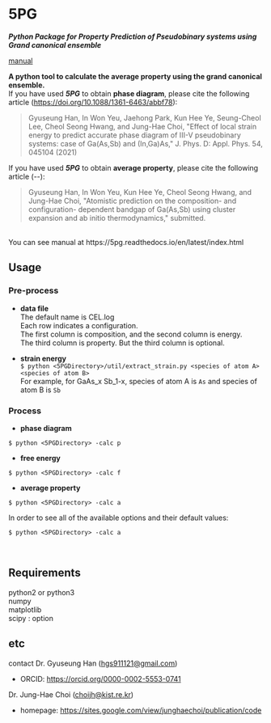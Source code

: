 5PG
=====

***Python Package for Property Prediction of Pseudobinary systems using Grand canonical ensemble***

[manual](https://5pg.readthedocs.io/en/latest/index.html)

**A python tool to calculate the average property using the grand canonical ensemble.** <br>
If you have used ***5PG*** to obtain **phase diagram**, please cite the following article (https://doi.org/10.1088/1361-6463/abbf78): <br>
> Gyuseung Han, In Won Yeu, Jaehong Park, Kun Hee Ye, Seung-Cheol Lee, Cheol Seong Hwang, and Jung-Hae Choi, "Effect of local strain energy to predict accurate phase diagram of III-V pseudobinary systems: case of Ga(As,Sb) and (In,Ga)As," J. Phys. D: Appl. Phys. 54, 045104 (2021)

If you have used ***5PG*** to obtain **average property**, please cite the following article (--): <br>
> Gyuseung Han, In Won Yeu, Kun Hee Ye, Cheol Seong Hwang, and Jung-Hae Choi, "Atomistic prediction on the composition- and configuration- dependent bandgap of Ga(As,Sb) using cluster expansion and ab initio thermodynamics," submitted.


<br>
You can see manual at https://5pg.readthedocs.io/en/latest/index.html

<br>

## Usage
### Pre-process
- **data file** <br>
The default name is CEL.log <br>
Each row indicates a configuration. <br>
The first column is composition, and the second column is energy. <br>
The third column is property. But the third column is optional. <br>

- **strain energy** <br>
```$ python <5PGDirectory>/util/extract_strain.py <species of atom A> <species of atom B>``` <br>
For example, for GaAs_x Sb_1-x, species of atom A is `As` and species of atom B is ``Sb``


### Process
- **phase diagram**
```
$ python <5PGDirectory> -calc p
```
- **free energy**
```
$ python <5PGDirectory> -calc f
```
- **average property**
```
$ python <5PGDirectory> -calc a
```

In order to see all of the available options and their default values: <br>
```
$ python <5PGDirectory> -calc a
```

<br>

## Requirements
python2 or python3 <br>
numpy <br>
matplotlib <br>
scipy : option

## etc
contact
Dr. Gyuseung Han (hgs911121@gmail.com)
* ORCID: https://orcid.org/0000-0002-5553-0741

Dr. Jung-Hae Choi (choijh@kist.re.kr) 
* homepage: https://sites.google.com/view/junghaechoi/publication/code
